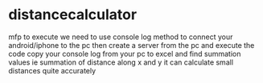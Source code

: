 # distancecalculator
mfp
to execute we need to use console log method to connect your android/iphone to the pc
then create a server from the pc and execute the code
copy your console log from your pc to excel and find summation values
ie summation of distance along x and y
it can calculate small distances quite accurately
